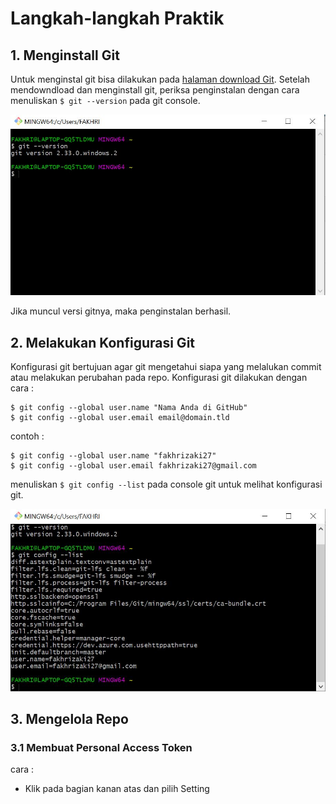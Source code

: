 # Langkah-langkah Praktik

## 1. Menginstall Git
Untuk menginstal git bisa dilakukan pada [halaman download Git](https://git-scm.com/downloads). Setelah mendowndload dan menginstall git, periksa penginstalan dengan cara menuliskan ``` $ git --version ``` pada git console.

![cek instalasi git](1-gitver.JPG)

Jika muncul versi gitnya, maka penginstalan berhasil.

## 2. Melakukan Konfigurasi Git
Konfigurasi git bertujuan agar git mengetahui siapa yang melalukan commit atau melakukan perubahan pada repo. Konfigurasi git dilakukan dengan cara :
```
$ git config --global user.name "Nama Anda di GitHub"
$ git config --global user.email email@domain.tld
```
contoh :
```
$ git config --global user.name "fakhrizaki27"
$ git config --global user.email fakhrizaki27@gmail.com
```
menuliskan ``` $ git config --list ``` pada console git untuk melihat konfigurasi git.

![konfigurasi git](2-konfig.JPG)

## 3. Mengelola Repo
### 3.1 Membuat Personal Access Token
cara :
- Klik pada bagian kanan atas dan pilih Setting
